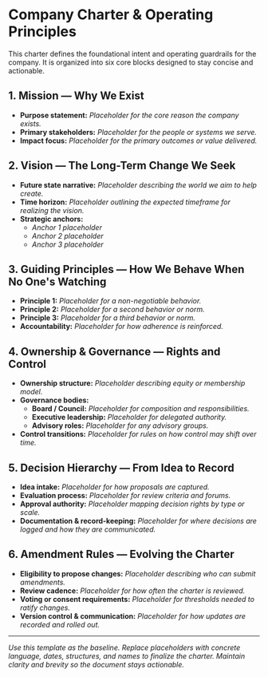 # Company Charter & Operating Principles

This charter defines the foundational intent and operating guardrails for the company. It is organized into six core blocks designed to stay concise and actionable.

## 1. Mission — Why We Exist
- **Purpose statement:** _Placeholder for the core reason the company exists._
- **Primary stakeholders:** _Placeholder for the people or systems we serve._
- **Impact focus:** _Placeholder for the primary outcomes or value delivered._

## 2. Vision — The Long-Term Change We Seek
- **Future state narrative:** _Placeholder describing the world we aim to help create._
- **Time horizon:** _Placeholder outlining the expected timeframe for realizing the vision._
- **Strategic anchors:**
  - _Anchor 1 placeholder_
  - _Anchor 2 placeholder_
  - _Anchor 3 placeholder_

## 3. Guiding Principles — How We Behave When No One's Watching
- **Principle 1:** _Placeholder for a non-negotiable behavior._
- **Principle 2:** _Placeholder for a second behavior or norm._
- **Principle 3:** _Placeholder for a third behavior or norm._
- **Accountability:** _Placeholder for how adherence is reinforced._

## 4. Ownership & Governance — Rights and Control
- **Ownership structure:** _Placeholder describing equity or membership model._
- **Governance bodies:**
  - **Board / Council:** _Placeholder for composition and responsibilities._
  - **Executive leadership:** _Placeholder for delegated authority._
  - **Advisory roles:** _Placeholder for any advisory groups._
- **Control transitions:** _Placeholder for rules on how control may shift over time._

## 5. Decision Hierarchy — From Idea to Record
- **Idea intake:** _Placeholder for how proposals are captured._
- **Evaluation process:** _Placeholder for review criteria and forums._
- **Approval authority:** _Placeholder mapping decision rights by type or scale._
- **Documentation & record-keeping:** _Placeholder for where decisions are logged and how they are communicated._

## 6. Amendment Rules — Evolving the Charter
- **Eligibility to propose changes:** _Placeholder describing who can submit amendments._
- **Review cadence:** _Placeholder for how often the charter is reviewed._
- **Voting or consent requirements:** _Placeholder for thresholds needed to ratify changes._
- **Version control & communication:** _Placeholder for how updates are recorded and rolled out._

---

_Use this template as the baseline. Replace placeholders with concrete language, dates, structures, and names to finalize the charter. Maintain clarity and brevity so the document stays actionable._
